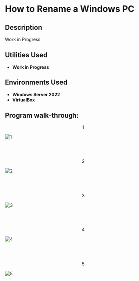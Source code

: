 <h1>How to Rename a Windows PC</h1>

<h2>Description</h2>
Work in Progress
<br />


<h2>Utilities Used</h2>

- <b>Work in Progress</b> 

<h2>Environments Used </h2>

- <b>Windows Server 2022</b>
- <b>VirtualBox</b>

<h2>Program walk-through:</h2>

<p align="center">
1<br/>
  
![1](https://github.com/user-attachments/assets/bb12471c-6d66-4756-8557-71f4e469c1f8)

<br />
<br />
<p align="center">
2<br/>

![2](https://github.com/user-attachments/assets/81cdd587-8350-405c-8e15-f9e93a9afc58)

<br />
<br />
<p align="center">
3<br/>

![3](https://github.com/user-attachments/assets/a00a311c-75b5-4bc7-bcff-0884a3145af9)

<br />
<br />
<p align="center">
4<br/>

![4](https://github.com/user-attachments/assets/abdd3e54-3618-4036-b5d9-1999cb98ef69)

<br />
<br />
<p align="center">
5<br/>
  
![5](https://github.com/user-attachments/assets/36866c25-0733-462d-a425-4269e04ef2ba)


